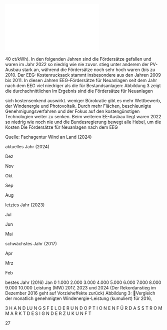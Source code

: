 ![./pages/page29.pdf](../assets/./pages/page29.pdf)




40 ct/kWh). In den folgenden Jahren sind die Fördersätze gefallen und waren im Jahr 2022 so niedrig wie nie zuvor.
stieg unter anderem der PV-Ausbau stark an, während die Fördersätze noch sehr hoch waren (bis zu
2010. Der EEG-Kostenrucksack stammt insbesondere aus den Jahren 2009 bis 2011. In diesen Jahren
EEG-Fördersätze für Neuanlagen seit dem Jahr
nach dem EEG viel niedriger als die für Bestandsanlagen: Abbildung 3 zeigt die durchschnittlichen
Im Ergebnis sind die Fördersätze für Neuanlagen

sich kostensenkend auswirkt.
weniger Bürokratie gibt es mehr Wettbewerb, der
Windenergie und Photovoltaik. Durch mehr Flächen, beschleunigte Genehmigungsverfahren und
der Fokus auf den kostengünstigen Technologien
weiter zu senken. Beim weiteren EE-Ausbau liegt
waren 2022 so niedrig wie noch nie und die Bundesregierung bewegt alle Hebel, um die Kosten
Die Fördersätze für Neuanlagen nach dem EEG

Quelle: Fachagentur Wind an Land (2024)

aktuelles Jahr (2024)

Dez

Nov

Okt

Sep

Aug

letztes Jahr (2023)

Jul

Jun

Mai

schwächstes Jahr (2017)

Apr

Mrz

Feb

bestes Jahr (2016)
Jan
0
1.000
2.000
3.000
4.000
5.000
6.000
7.000
8.000
9.000
10.000
Leistung (MW)
2017, 2023 und 2024 (Der Rekordanstieg im Dezember 2016 geht auf Vorzieheffekte zurück)
Abbildung 3: Vergleich der monatlich genehmigten Windenergie-Leistung (kumuliert) für 2016,

3 H A N D LU N G S F E L D E R U N D O P T I O N E N F Ü R D A S S T R O M M A R K T D E S I G N D E R Z U K U N F T

27
